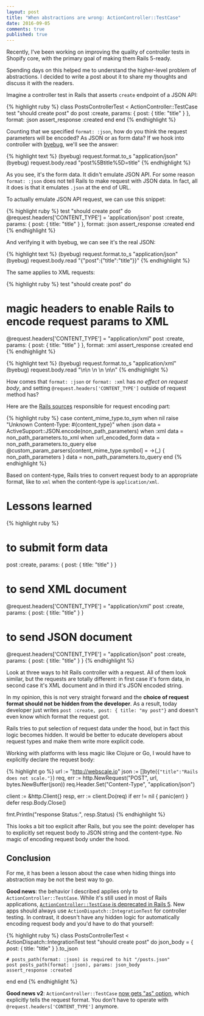 ```yaml
---
layout: post
title: "When abstractions are wrong: ActionController::TestCase"
date: 2016-09-05
comments: true
published: true
---
```


Recently, I've been working on improving the quality of controller tests in Shopify core, with the primary goal of making them Rails 5-ready.

Spending days on this helped me to understand the higher-level problem of abstractions. I decided to write a post about it to share my thoughts and discuss it with the readers.

Imagine a controller test in Rails that asserts `create` endpoint of a JSON API:

{% highlight ruby %}
class PostsControllerTest < ActionController::TestCase
  test "should create post" do
    post :create, params: { post: { title: "title" } }, format: :json
    assert_response :created
  end
end
{% endhighlight %}

Counting that we specified `format: :json`, how do you think the request parameters will be encoded? As JSON or as form data? If we hook into controller with [byebug](https://github.com/deivid-rodriguez/byebug), we'll see the answer:

{% highlight text %}
(byebug) request.format.to_s
"application/json"
(byebug) request.body.read
"post%5Btitle%5D=title"
{% endhighlight %}

As you see, it's the form data. It didn't emulate JSON API. For some reason `format: :json` does not tell Rails to make request with JSON data. In fact, all it does is that it emulates `.json` at the end of URL.

To actually emulate JSON API request, we can use this snippet:

{% highlight ruby %}
test "should create post" do
  @request.headers['CONTENT_TYPE'] = 'application/json'
  post :create, params: { post: { title: "title" } }, format: :json
  assert_response :created
end
{% endhighlight %}

And verifying it with byebug, we can see it's the real JSON:

{% highlight text %}
(byebug) request.format.to_s
"application/json"
(byebug) request.body.read
"{\"post\":{\"title\":\"title\"}}"
{% endhighlight %}

The same applies to XML requests:

{% highlight ruby %}
test "should create post" do
  # magic headers to enable Rails to encode request params to XML
  @request.headers['CONTENT_TYPE'] = "application/xml"
  post :create, params: { post: { title: "title" } }, format: :xml
  assert_response :created
end
{% endhighlight %}

{% highlight text %}
(byebug) request.format.to_s
"application/xml"
(byebug) request.body.read
"<?xml version=\"1.0\" encoding=\"UTF-8\"?>\n<hash>\n  <post>\n    <title>title</title>\n  </post>\n</hash>\n"
{% endhighlight %}

How comes that `format: :json` or `format: :xml` has *no effect on request body*, and setting `@request.headers['CONTENT_TYPE']` outside of request method has?

Here are the [Rails sources](https://github.com/rails/rails/blob/029cbb35352ed79805da1b3a089e724b05bd2a80/actionpack/lib/action_controller/test_case.rb#L100-L113) responsible for request encoding part:

{% highlight ruby %}
case content_mime_type.to_sym
when nil
  raise "Unknown Content-Type: #{content_type}"
when :json
  data = ActiveSupport::JSON.encode(non_path_parameters)
when :xml
  data = non_path_parameters.to_xml
when :url_encoded_form
  data = non_path_parameters.to_query
else
  @custom_param_parsers[content_mime_type.symbol] = ->(_) { non_path_parameters }
  data = non_path_parameters.to_query
end
{% endhighlight %}

Based on content-type, Rails tries to convert request body to an appropriate format, like to `xml` when the content-type is `application/xml`.

# Lessons learned

{% highlight ruby %}
# to submit form data
post :create, params: { post: { title: "title" } }

# to send XML document
@request.headers['CONTENT_TYPE'] = "application/xml"
post :create, params: { post: { title: "title" } }

# to send JSON document
@request.headers['CONTENT_TYPE'] = "application/json"
post :create, params: { post: { title: "title" } }
{% endhighlight %}

Look at three ways to hit Rails controller with a request. All of them look similar, but the requests are totally different: in first case it's form data, in second case it's XML document and in third it's JSON encoded string.

In my opinion, this is not very straight forward and the **choice of request format should not be hidden from the developer**. As a result, today developer just writes `post :create, post: { title: "my post"}` and doesn't even know which format the request got.

Rails tries to put selection of request data under the hood, but in fact this logic becomes hidden. It would be better to educate developers about request types and make them write more explicit code.

Working with platforms with less magic like Clojure or Go, I would have to explicitly declare the request body:

{% highlight go %}
url := "http://webscale.io"
json := []byte(`{"title":"Rails does not scale."}`)
req, err := http.NewRequest("POST", url, bytes.NewBuffer(json))
req.Header.Set("Content-Type", "application/json")

client := &http.Client{}
resp, err := client.Do(req)
if err != nil {
    panic(err)
}
defer resp.Body.Close()

fmt.Println("response Status:", resp.Status)
{% endhighlight %}

This looks a bit too explicit after Rails, but you see the point: developer has to explicitly set request body to JSON string and the content-type. No magic of encoding request body under the hood.

## Conclusion

For me, it has been a lesson about the case when hiding things into abstraction may be not the best way to go.

**Good news**: the behavior I described applies only to `ActionController::TestCase`. While it's still used in most of Rails applications, [`ActionController::TestCase` is deprecated in Rails 5](http://blog.bigbinary.com/2016/04/19/changes-to-test-controllers-in-rails-5.html). New apps should always use `ActionDispatch::IntegrationTest` for controller testing. In contrast, it doesn't have any hidden logic for automatically encoding request body and you'd have to do that yourself:

{% highlight ruby %}
class PostsControllerTest < ActionDispatch::IntegrationTest
  test "should create post" do
    json_body = { post: { title: "title" } }.to_json

    # posts_path(format: :json) is required to hit "/posts.json"
    post posts_path(format: :json), params: json_body
    assert_response :created
  end
end
{% endhighlight %}

**Good news v2**: `ActionController::TestCase` [now gets "as" option](https://github.com/rails/rails/pull/26212), which explicitly tells the request format. You don't have to operate with `@request.headers['CONTENT_TYPE']` anymore.
